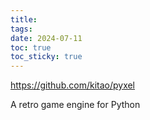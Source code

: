 ```yaml
---
title: 
tags: 
date: 2024-07-11
toc: true
toc_sticky: true
---
```

https://github.com/kitao/pyxel

A retro game engine for Python
# 